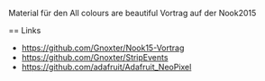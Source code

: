 Material für den All colours are beautiful Vortrag auf der Nook2015


== Links
* https://github.com/Gnoxter/Nook15-Vortrag
* https://github.com/Gnoxter/StripEvents
* https://github.com/adafruit/Adafruit_NeoPixel

